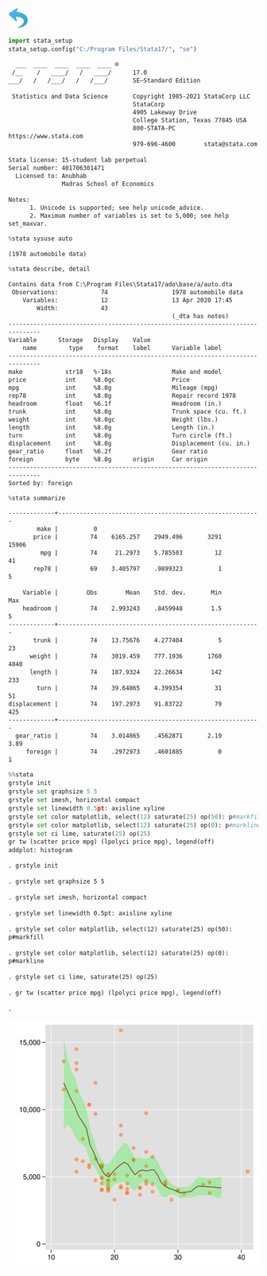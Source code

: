 [<img alt="Back to Blog Home" width="40px" src="/images/Undo-PNG-Picture1.png" />](https://apattanayak.github.io/Blog.html)

```python
import stata_setup
stata_setup.config("C:/Program Files/Stata17/", "se")
```

    
      ___  ____  ____  ____  ____ ®
     /__    /   ____/   /   ____/      17.0
    ___/   /   /___/   /   /___/       SE—Standard Edition
    
     Statistics and Data Science       Copyright 1985-2021 StataCorp LLC
                                       StataCorp
                                       4905 Lakeway Drive
                                       College Station, Texas 77845 USA
                                       800-STATA-PC        https://www.stata.com
                                       979-696-4600        stata@stata.com
    
    Stata license: 15-student lab perpetual
    Serial number: 401706301471
      Licensed to: Anubhab
                   Madras School of Economics
    
    Notes:
          1. Unicode is supported; see help unicode_advice.
          2. Maximum number of variables is set to 5,000; see help set_maxvar.
    


```python
%stata sysuse auto
```

    (1978 automobile data)
    


```python
%stata describe, detail
```

    
    Contains data from C:\Program Files\Stata17/ado\base/a/auto.dta
     Observations:            74                  1978 automobile data
        Variables:            12                  13 Apr 2020 17:45
            Width:            43                  
                                                  (_dta has notes)
    -------------------------------------------------------------------------------
    Variable      Storage   Display    Value
        name         type    format    label      Variable label
    -------------------------------------------------------------------------------
    make            str18   %-18s                 Make and model
    price           int     %8.0gc                Price
    mpg             int     %8.0g                 Mileage (mpg)
    rep78           int     %8.0g                 Repair record 1978
    headroom        float   %6.1f                 Headroom (in.)
    trunk           int     %8.0g                 Trunk space (cu. ft.)
    weight          int     %8.0gc                Weight (lbs.)
    length          int     %8.0g                 Length (in.)
    turn            int     %8.0g                 Turn circle (ft.)
    displacement    int     %8.0g                 Displacement (cu. in.)
    gear_ratio      float   %6.2f                 Gear ratio
    foreign         byte    %8.0g      origin     Car origin
    -------------------------------------------------------------------------------
    Sorted by: foreign
    


```python
%stata summarize
```

    -------------+---------------------------------------------------------
            make |          0
           price |         74    6165.257    2949.496       3291      15906
             mpg |         74     21.2973    5.785503         12         41
           rep78 |         69    3.405797    .9899323          1          5
    
        Variable |        Obs        Mean    Std. dev.       Min        Max
        headroom |         74    2.993243    .8459948        1.5          5
    -------------+---------------------------------------------------------
           trunk |         74    13.75676    4.277404          5         23
          weight |         74    3019.459    777.1936       1760       4840
          length |         74    187.9324    22.26634        142        233
            turn |         74    39.64865    4.399354         31         51
    displacement |         74    197.2973    91.83722         79        425
    -------------+---------------------------------------------------------
      gear_ratio |         74    3.014865    .4562871       2.19       3.89
         foreign |         74    .2972973    .4601885          0          1
    


```python
%%stata
grstyle init
grstyle set graphsize 5 5
grstyle set imesh, horizontal compact
grstyle set linewidth 0.5pt: axisline xyline
grstyle set color matplotlib, select(12) saturate(25) op(50): p#markfill
grstyle set color matplotlib, select(12) saturate(25) op(0): p#markline
grstyle set ci lime, saturate(25) op(25)
gr tw (scatter price mpg) (lpolyci price mpg), legend(off)
addplot: histogram
```

    
    . grstyle init
    
    . grstyle set graphsize 5 5
    
    . grstyle set imesh, horizontal compact
    
    . grstyle set linewidth 0.5pt: axisline xyline
    
    . grstyle set color matplotlib, select(12) saturate(25) op(50): p#markfill
    
    . grstyle set color matplotlib, select(12) saturate(25) op(0): p#markline
    
    . grstyle set ci lime, saturate(25) op(25)
    
    . gr tw (scatter price mpg) (lpolyci price mpg), legend(off)
    
    . 
    


    
![svg](/images/output_5_1.svg)
    

